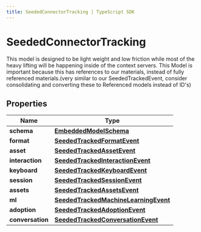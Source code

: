 ```yaml
---
title: SeededConnectorTracking | TypeScript SDK
---
```



# SeededConnectorTracking

This model is designed to be light weight and low friction while most of the heavy lifting will be happening inside of the context servers.  This Model is important because this has references to our materials, instead of fully referenced materials.(very similar to our SeededTrackedEvent, consider consolidating and converting these to Referenced models instead of ID\'s)

## Properties

Name | Type
------------ | -------------
**schema** | [**EmbeddedModelSchema**](EmbeddedModelSchema)
**format** | [**SeededTrackedFormatEvent**](SeededTrackedFormatEvent)
**asset** | [**SeededTrackedAssetEvent**](SeededTrackedAssetEvent)
**interaction** | [**SeededTrackedInteractionEvent**](SeededTrackedInteractionEvent)
**keyboard** | [**SeededTrackedKeyboardEvent**](SeededTrackedKeyboardEvent)
**session** | [**SeededTrackedSessionEvent**](SeededTrackedSessionEvent)
**assets** | [**SeededTrackedAssetsEvent**](SeededTrackedAssetsEvent)
**ml** | [**SeededTrackedMachineLearningEvent**](SeededTrackedMachineLearningEvent)
**adoption** | [**SeededTrackedAdoptionEvent**](SeededTrackedAdoptionEvent)
**conversation** | [**SeededTrackedConversationEvent**](SeededTrackedConversationEvent)


